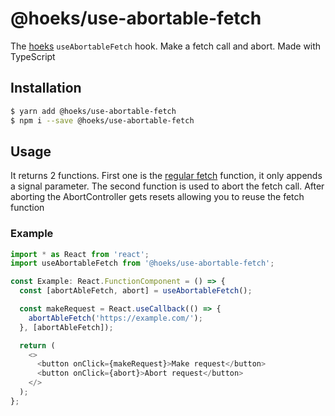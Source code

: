 # @hoeks/use-abortable-fetch

The [hoeks](https://github.com/onursagir/hoeks) `useAbortableFetch` hook. Make a fetch call and abort. Made with TypeScript

## Installation

```bash
$ yarn add @hoeks/use-abortable-fetch
$ npm i --save @hoeks/use-abortable-fetch
```

## Usage

It returns 2 functions. First one is the [regular fetch](https://developer.mozilla.org/en-US/docs/Web/API/Fetch_API) function, it only appends a signal parameter. The second function is used to abort the fetch call. After aborting the AbortController gets resets allowing you to reuse the fetch function

### Example

```javascript
import * as React from 'react';
import useAbortableFetch from '@hoeks/use-abortable-fetch';

const Example: React.FunctionComponent = () => {
  const [abortAbleFetch, abort] = useAbortableFetch();

  const makeRequest = React.useCallback(() => {
    abortAbleFetch('https://example.com/');
  }, [abortAbleFetch]);

  return (
    <>
      <button onClick={makeRequest}>Make request</button>
      <button onClick={abort}>Abort request</button>
    </>
  );
};
```
